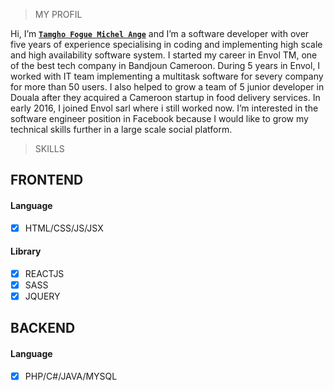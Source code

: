 > MY PROFIL


Hi, I’m  [**`Tamgho Fogue Michel Ange`**](https://www.linkedin.com/in/michel-ange-tamgho-fogue-299b19156/) and I’m a software developer with over five years of experience specialising in coding and implementing high scale and high availability software system. 
I started my career in Envol TM, one of the best tech company in Bandjoun Cameroon. 
During 5 years in Envol, I worked with IT team implementing a multitask software for severy company for more than 50 users. 
I also helped to grow a team of 5 junior developer in Douala after they acquired a Cameroon startup in food delivery services. 
In early 2016, I joined Envol sarl where i still worked now. 
I’m interested in the software engineer position in Facebook because I would like to grow my technical skills further in a large scale social platform.


> SKILLS
## FRONTEND
 #### Language
- [x] HTML/CSS/JS/JSX      

 #### Library
- [x] REACTJS 
- [x] SASS 
- [x] JQUERY 

## BACKEND
 #### Language
- [x] PHP/C#/JAVA/MYSQL  
